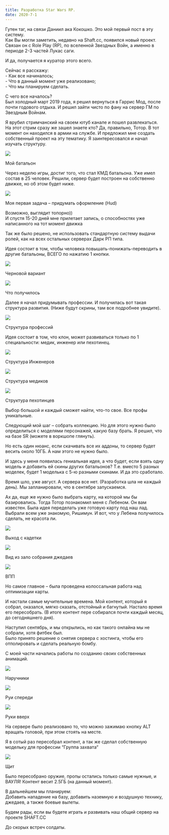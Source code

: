 ```yaml
---
title: Разработка Star Wars RP.
date: 2020-7-1
---
```


Гутен таг, на связи Даниил ака Кокошко. Это мой первый пост в эту систему.  
Как Вы могли заметить, недавно на Shaft.cc, появился новый проект. Связан он с Role Play (RP), по вселенной Звездных Войн, а именно в периоде 2-3 частей Лукас саги.

И да, получается я куратор этого всего.

Сейчас я расскажу:  
\- Как все начиналось;  
\- Что в данный момент уже реализовано;  
\- Что мы планируем сделать.

С чего все началось?  
Был холодный март 2019 года, я решил вернуться в Гаррис Мод, после почти годового отдыха. И решил зайти чисто по фану на сервер ГМ по Звездным Войнам.

Я врубил стримчанский на своем ютуб канале и пошел развлекаться. На этот стрим сразу же зашел знаете кто? Да, правильно, Тотор. В тот момент он находился в армии на службе. И предложил мне создать собственный проект на эту тематику. Я заинтересовался и начал изучать структуру.

![](https://digital-garden.website.yandexcloud.net/images/archives/lost.png)

Мой батальон

Через неделю игры, достиг того, что стал КМД батальона. Уже имел состав в 25 человек. Решили, сервер будет построен на собственно движке, но об этом будет ниже.

![](https://digital-garden.website.yandexcloud.net/images/archives/lost.png)

Моя первая задача – придумать оформление (Hud)

Возможно, выглядит топорно))  
И спустя 15-20 дней мне прилетает запись, о способностях уже написанного на тот момент движка

Так же было решено, не использовать стандартную систему выдачи ролей, как на всех остальных серверах Дарк РП типа.

Идея состоит в том, чтобы человека повышать-понижать-переводить в другие батальоны, ВСЕГО по нажатию 1 кнопки.

![](https://digital-garden.website.yandexcloud.net/images/archives/lost.png)

Черновой вариант

![](https://digital-garden.website.yandexcloud.net/images/archives/lost.png)

Что получилось

Далее я начал придумывать профессии. И получилась вот такая структура развития. (Ниже будут скрины, там все подробнее увидите).

![](https://digital-garden.website.yandexcloud.net/images/archives/lost.png)

Структура профессий 

Идея состоит в том, что клон, может развиваться только по 1 специальности: медик, инженер или пехотинец.

![](https://digital-garden.website.yandexcloud.net/images/archives/lost.png)

Структура Инженеров

![](https://digital-garden.website.yandexcloud.net/images/archives/lost.png)

Структура медиков

![](https://digital-garden.website.yandexcloud.net/images/archives/lost.png)

Структура пехотинцев

Выбор большой и каждый сможет найти, что-то свое. Все профы уникальные.

Следующий мой шаг – собрать коллекцию. Но для этого нужно было определиться с моделями персонажей, какую базу брать. Я решил, что на базе SR (можете в воркшопе глянуть).

Но есть один нюанс, если скачивать все их аддоны, то сервер будет весить около 10ГБ. А нам этого не нужно было.

И здесь у меня появилась гениальная идея, а что будет, если взять одну модель и добавить ей скины других батальонов? Т.е. вместо 5 разных моделек, будет 1 моделька с 5-ю разными скинами. И да это сработало.

Время шло, уже август. А сервера все нет. (Разработка шла не каждый день). Мы запланировали, что в сентябре запускаемся.

Ах да, еще же нужно было выбрать карту, на которой мы бы базировались. Тогда Тотор познакомил меня с Лебеном. Он вам известен. Была идея переделать уже готовую карту под наш лад. Выбрали всем уже знакомую, Ришимун. И вот, что у Лебена получилось сделать, не красота ли.

![](https://digital-garden.website.yandexcloud.net/images/archives/lost.png)

Выход с кадетки

![](https://digital-garden.website.yandexcloud.net/images/archives/lost.png)

Вид из зало собрания джедаев

![](https://digital-garden.website.yandexcloud.net/images/archives/lost.png)

ВПП

Но самое главное – была проведена колоссальная работа над оптимизации карты.

И настали самые мучительные времена. Мой контент, который я собрал, оказался, мягко сказать, отстойный и багнутый. Настало время его пересобрать. (В итоге контент пере собирался почти каждый месяц, до сегодняшнего дня).

Наступил сентябрь, и мы открылись, но как такого онлайна мы не собрали, хотя фитбек был.  
Было принято решение о снятия сервера с хостинга, чтобы его отполировать и сделать реальную бомбу.

С моей части начались работы по созданию своих собственных анимаций.

![](https://digital-garden.website.yandexcloud.net/images/archives/lost.png)

Наручники

![](https://digital-garden.website.yandexcloud.net/images/archives/lost.png)

Руи спереди

![](https://digital-garden.website.yandexcloud.net/images/archives/lost.png)

Руки вверх

На сервере было реализовано то, что можно зажимаю кнопку ALT вращать головой, при этом стоять на месте.

Я в сотый раз пересобрал контент, а так же сделал собственную модельку для профессии “Группа захвата“

![](https://digital-garden.website.yandexcloud.net/images/archives/lost.png)

Щит

Было пересобрано оружие, пропы остались только самые нужные, и ВАУЛЯ! Контент весит 2.5ГБ (на данный момент).

В дальнейшем мы планируем:  
Добавить нападение на базу, добавить наземную и воздушную технику, джедаев, а также боевые вылеты.

Будем рады, если вы будете играть и развивать наш общий сервер на проекте SHAFT.CC

До скорых встреч солдаты.
